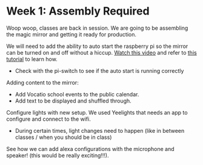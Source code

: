 # Week 1: Assembly Required 

Woop woop, classes are back in session. We are going to be assembling the magic mirror and getting it ready for production. 

We will need to add the ability to auto start the raspberry pi so the mirror can be turned on and off without a hiccup. [Watch this video](https://www.youtube.com/watch?v=6mREl2Gza0g) and refer to [this tutorial](https://github.com/MichMich/MagicMirror/wiki/auto-starting-magicmirror) to learn how.
- Check with the pi-switch to see if the auto start is running correctly

Adding content to the mirror:
- Add Vocatio school events to the public calendar. 
- Add text to be displayed and shuffled through.

Configure lights with new setup. We used Yeelights that needs an app to configure and connect to the wifi. 
- During certain times, light changes need to happen (like in between classes / when you should be in class)

See how we can add alexa configurations with the microphone and speaker! (this would be really exciting!!!).
